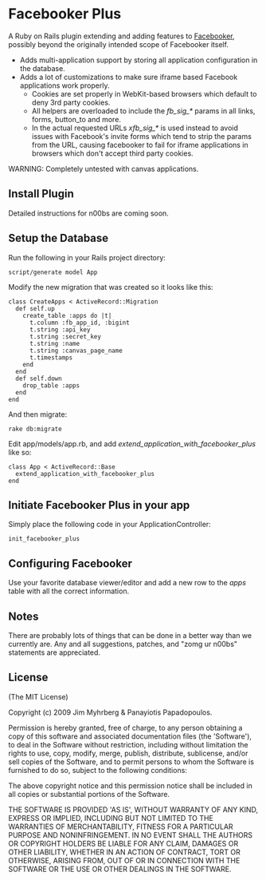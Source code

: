 # Facebooker Plus

A Ruby on Rails plugin extending and adding features to [Facebooker][1], possibly beyond the originally intended scope of Facebooker itself.

[1]: http://github.com/mmangino/facebooker/tree/master

* Adds multi-application support by storing all application configuration in the database.
* Adds a lot of customizations to make sure iframe based Facebook applications work properly.
	* Cookies are set properly in WebKit-based browsers which default to deny 3rd party cookies.
	* All helpers are overloaded to include the _fb\_sig\_*_ params in all links, forms, button\_to and more.
	* In the actual requested URLs _xfb\_sig\_*_ is used instead to avoid issues with Facebook's invite forms which tend to strip the params from the URL, causing facebooker to fail for iframe applications in browsers which don't accept third party cookies.

WARNING: Completely untested with canvas applications.

## Install Plugin

Detailed instructions for n00bs are coming soon.

## Setup the Database

Run the following in your Rails project directory:

    script/generate model App

Modify the new migration that was created so it looks like this:

    class CreateApps < ActiveRecord::Migration
      def self.up
        create_table :apps do |t|
          t.column :fb_app_id, :bigint
          t.string :api_key
          t.string :secret_key
          t.string :name
          t.string :canvas_page_name  
          t.timestamps
        end
      end
      def self.down
        drop_table :apps
      end
    end

And then migrate:

    rake db:migrate

Edit app/models/app.rb, and add _extend\_application\_with\_facebooker\_plus_ like so:
 
    class App < ActiveRecord::Base
      extend_application_with_facebooker_plus
    end

## Initiate Facebooker Plus in your app

Simply place the following code in your ApplicationController:

    init_facebooker_plus

## Configuring Facebooker

Use your favorite database viewer/editor and add a new row to the _apps_ table with all the correct information.

## Notes

There are probably lots of things that can be done in a better way than we currently are. Any and all suggestions, patches, and "zomg ur n00bs" statements are appreciated.

## License

(The MIT License)

Copyright (c) 2009 Jim Myhrberg & Panayiotis Papadopoulos.

Permission is hereby granted, free of charge, to any person obtaining
a copy of this software and associated documentation files (the
'Software'), to deal in the Software without restriction, including
without limitation the rights to use, copy, modify, merge, publish,
distribute, sublicense, and/or sell copies of the Software, and to
permit persons to whom the Software is furnished to do so, subject to
the following conditions:

The above copyright notice and this permission notice shall be
included in all copies or substantial portions of the Software.

THE SOFTWARE IS PROVIDED 'AS IS', WITHOUT WARRANTY OF ANY KIND,
EXPRESS OR IMPLIED, INCLUDING BUT NOT LIMITED TO THE WARRANTIES OF
MERCHANTABILITY, FITNESS FOR A PARTICULAR PURPOSE AND NONINFRINGEMENT.
IN NO EVENT SHALL THE AUTHORS OR COPYRIGHT HOLDERS BE LIABLE FOR ANY
CLAIM, DAMAGES OR OTHER LIABILITY, WHETHER IN AN ACTION OF CONTRACT,
TORT OR OTHERWISE, ARISING FROM, OUT OF OR IN CONNECTION WITH THE
SOFTWARE OR THE USE OR OTHER DEALINGS IN THE SOFTWARE.
